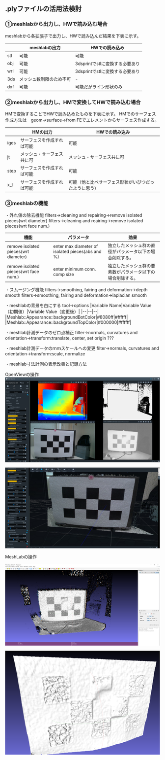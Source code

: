 ## .plyファイルの活用法検討

### ①meshlabから出力し、HWで読み込む場合
meshlabから各拡張子で出力し、HWで読み込んだ結果を下表に示す。

||meshlabの出力|HWでの読み込み|
|--|----|--|
|stl|可能|可能|
|obj|可能|3dsprintでstlに変換する必要あり|
|wrl|可能|3dsprintでstlに変換する必要あり|
|3ds|メッシュ数制限のため不可|-|
|dxf|可能|可能だがライン形状のみ|

### ②meshlabから出力し、HMで変換してHWで読み込む場合
HMで変換することでHWで読み込めたものを下表に示す。
HMでのサーフェス作成方法は　geom→surface→from FEでエレメントからサーフェス作成する。

||HMの出力|HWでの読み込み|
|--|--|--|
|iges|サーフェスを作成すれば可能|可能|
|jt|メッシュ・サーフェス共に可|メッシュ・サーフェス共に可|
|step|サーフェスを作成すれば可能|可能|
|x_t|サーフェスを作成すれば可能|可能（他と比べサーフェス形状がいびつだったように思う）|

### ③meshlabの機能

・外れ値の除去機能
filters→cleaning and repairing→remove isolated pieces(wrt diameter)
filters→cleaning and reairing→remove isolated pieces(wrt face num.)

|機能|パラメータ|効果|
|--|--|--|
|remove isolated pieces(wrt diameter)|enter max diameter of isolated pieces(abs and %)|独立したメッシュ群の直径がパラメータ以下の場合削除する。|
|remove isolated pieces(wrt face num.)|enter minimum conn. comp size|独立したメッシュ群の要素数がパラメータ以下の場合削除する。|

・スムージング機能
filters→smoothing, fairing and deformation→depth smooth
filters→smoothing, fairing and deformation→laplacian smooth

・meshlabの背景を白にする
tool→options
|Variable Name|Variable Value（初期値）|Variable Value（変更後）|
|--|--|--|
|Meshlab::Appearance::backgroundBotColor|#8080ff|#ffffff|
|Meshlab::Appearance::backgroundTopColor|#000000|#ffffff|

・meshlab計測データのゼロ点補正
filter→normals, curvatures and orientation→transform:translate, center, set origin ???

・meshlab計測データのｍｍスケールへの変更
filter→normals, curvatures and orientation→transform:scale, normalize

・meshlab寸法計測の表示改善と記録方法



OpenViewの操作
![Openview](Openview.bmp)

![OpenVino2](OpenVino2.bmp)

MeshLabの操作

![MeshLab](MeshLab.bmp)

![MeshLab2](MeshLab2.bmp)
